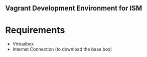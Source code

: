 ## Vagrant Development Environment for ISM

Requirements
===========

* Virtualbox
* Internet Connection (to download the base box)
